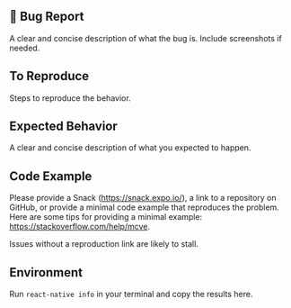 ## 🐛 Bug Report
  A clear and concise description of what the bug is.
  Include screenshots if needed.

## To Reproduce
  Steps to reproduce the behavior.


## Expected Behavior
  A clear and concise description of what you expected to happen.


## Code Example
  Please provide a Snack (https://snack.expo.io/), a link to a repository on GitHub, or
  provide a minimal code example that reproduces the problem.
  Here are some tips for providing a minimal example: https://stackoverflow.com/help/mcve.

  Issues without a reproduction link are likely to stall.


## Environment
  Run `react-native info` in your terminal and copy the results here.

